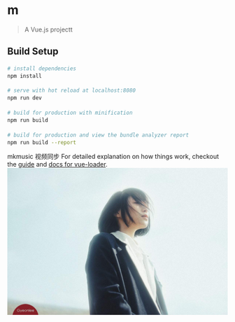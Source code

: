 # m

> A Vue.js projectt

## Build Setup

``` bash
# install dependencies
npm install

# serve with hot reload at localhost:8080
npm run dev

# build for production with minification
npm run build

# build for production and view the bundle analyzer report
npm run build --report
```
mkmusic 视频同步
For detailed explanation on how things work, checkout the [guide](http://vuejs-templates.github.io/webpack/) and [docs for vue-loader](http://vuejs.github.io/vue-loader).
![iii](https://github.com/fengjinlong/vue/blob/master/mkmusic/src/assets/timg.jpg)
